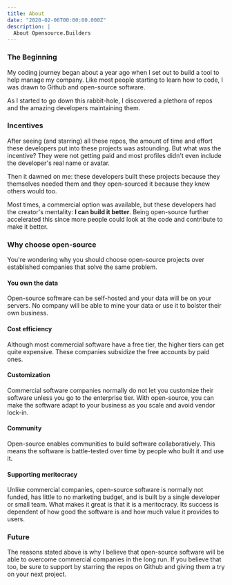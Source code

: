 ```yaml
---
title: About
date: "2020-02-06T00:00:00.000Z"
description: |
  About Opensource.Builders
---
```


### The Beginning

My coding journey began about a year ago when I set out to build a tool to help manage my company. Like most people starting to learn how to code, I was drawn to Github and open-source software.

As I started to go down this rabbit-hole, I discovered a plethora of repos and the amazing developers maintaining them.

### Incentives

After seeing (and starring) all these repos, the amount of time and effort these developers put into these projects was astounding. But what was the incentive? They were not getting paid and most profiles didn't even include the developer's real name or avatar.

Then it dawned on me: these developers built these projects because they themselves needed them and they open-sourced it because they knew others would too.

Most times, a commercial option was available, but these developers had the creator's mentality: **I can build it better**. Being open-source further accelerated this since more people could look at the code and contribute to make it better.

### Why choose open-source

You're wondering why you should choose open-source projects over established companies that solve the same problem.

#### You own the data

Open-source software can be self-hosted and your data will be on your servers. No company will be able to mine your data or use it to bolster their own business.

#### Cost efficiency

Although most commercial software have a free tier, the higher tiers can get quite expensive. These companies subsidize the free accounts by paid ones.

#### Customization

Commercial software companies normally do not let you customize their software unless you go to the enterprise tier. With open-source, you can make the software adapt to your business as you scale and avoid vendor lock-in.

#### Community

Open-source enables communities to build software collaboratively. This means the software is battle-tested over time by people who built it and use it.

#### Supporting meritocracy

Unlike commercial companies, open-source software is normally not funded, has little to no marketing budget, and is built by a single developer or small team. What makes it great is that it is a meritocracy. Its success is dependent of how good the software is and how much value it provides to users.

### Future

The reasons stated above is why I believe that open-source software will be able to overcome commercial companies in the long run. If you believe that too, be sure to support by starring the repos on Github and giving them a try on your next project.
